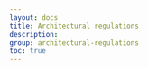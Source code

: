 ```yaml
---
layout: docs
title: Architectural regulations
description:
group: architectural-regulations
toc: true
---
```

 
